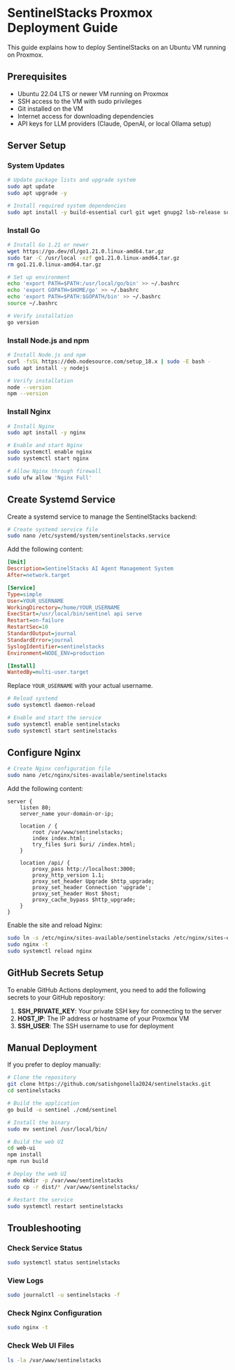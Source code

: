 # SentinelStacks Proxmox Deployment Guide

This guide explains how to deploy SentinelStacks on an Ubuntu VM running on Proxmox.

## Prerequisites

- Ubuntu 22.04 LTS or newer VM running on Proxmox
- SSH access to the VM with sudo privileges
- Git installed on the VM
- Internet access for downloading dependencies
- API keys for LLM providers (Claude, OpenAI, or local Ollama setup)

## Server Setup

### System Updates

```bash
# Update package lists and upgrade system
sudo apt update
sudo apt upgrade -y

# Install required system dependencies
sudo apt install -y build-essential curl git wget gnupg2 lsb-release software-properties-common
```

### Install Go

```bash
# Install Go 1.21 or newer
wget https://go.dev/dl/go1.21.0.linux-amd64.tar.gz
sudo tar -C /usr/local -xzf go1.21.0.linux-amd64.tar.gz
rm go1.21.0.linux-amd64.tar.gz

# Set up environment
echo 'export PATH=$PATH:/usr/local/go/bin' >> ~/.bashrc
echo 'export GOPATH=$HOME/go' >> ~/.bashrc
echo 'export PATH=$PATH:$GOPATH/bin' >> ~/.bashrc
source ~/.bashrc

# Verify installation
go version
```

### Install Node.js and npm

```bash
# Install Node.js and npm
curl -fsSL https://deb.nodesource.com/setup_18.x | sudo -E bash -
sudo apt install -y nodejs

# Verify installation
node --version
npm --version
```

### Install Nginx

```bash
# Install Nginx
sudo apt install -y nginx

# Enable and start Nginx
sudo systemctl enable nginx
sudo systemctl start nginx

# Allow Nginx through firewall
sudo ufw allow 'Nginx Full'
```

## Create Systemd Service

Create a systemd service to manage the SentinelStacks backend:

```bash
# Create systemd service file
sudo nano /etc/systemd/system/sentinelstacks.service
```

Add the following content:

```ini
[Unit]
Description=SentinelStacks AI Agent Management System
After=network.target

[Service]
Type=simple
User=YOUR_USERNAME
WorkingDirectory=/home/YOUR_USERNAME
ExecStart=/usr/local/bin/sentinel api serve
Restart=on-failure
RestartSec=10
StandardOutput=journal
StandardError=journal
SyslogIdentifier=sentinelstacks
Environment=NODE_ENV=production

[Install]
WantedBy=multi-user.target
```

Replace `YOUR_USERNAME` with your actual username.

```bash
# Reload systemd
sudo systemctl daemon-reload

# Enable and start the service
sudo systemctl enable sentinelstacks
sudo systemctl start sentinelstacks
```

## Configure Nginx

```bash
# Create Nginx configuration file
sudo nano /etc/nginx/sites-available/sentinelstacks
```

Add the following content:

```nginx
server {
    listen 80;
    server_name your-domain-or-ip;

    location / {
        root /var/www/sentinelstacks;
        index index.html;
        try_files $uri $uri/ /index.html;
    }

    location /api/ {
        proxy_pass http://localhost:3000;
        proxy_http_version 1.1;
        proxy_set_header Upgrade $http_upgrade;
        proxy_set_header Connection 'upgrade';
        proxy_set_header Host $host;
        proxy_cache_bypass $http_upgrade;
    }
}
```

Enable the site and reload Nginx:

```bash
sudo ln -s /etc/nginx/sites-available/sentinelstacks /etc/nginx/sites-enabled/
sudo nginx -t
sudo systemctl reload nginx
```

## GitHub Secrets Setup

To enable GitHub Actions deployment, you need to add the following secrets to your GitHub repository:

1. **SSH_PRIVATE_KEY**: Your private SSH key for connecting to the server
2. **HOST_IP**: The IP address or hostname of your Proxmox VM
3. **SSH_USER**: The SSH username to use for deployment

## Manual Deployment

If you prefer to deploy manually:

```bash
# Clone the repository
git clone https://github.com/satishgonella2024/sentinelstacks.git
cd sentinelstacks

# Build the application
go build -o sentinel ./cmd/sentinel

# Install the binary
sudo mv sentinel /usr/local/bin/

# Build the web UI
cd web-ui
npm install
npm run build

# Deploy the web UI
sudo mkdir -p /var/www/sentinelstacks
sudo cp -r dist/* /var/www/sentinelstacks/

# Restart the service
sudo systemctl restart sentinelstacks
```

## Troubleshooting

### Check Service Status

```bash
sudo systemctl status sentinelstacks
```

### View Logs

```bash
sudo journalctl -u sentinelstacks -f
```

### Check Nginx Configuration

```bash
sudo nginx -t
```

### Check Web UI Files

```bash
ls -la /var/www/sentinelstacks
```